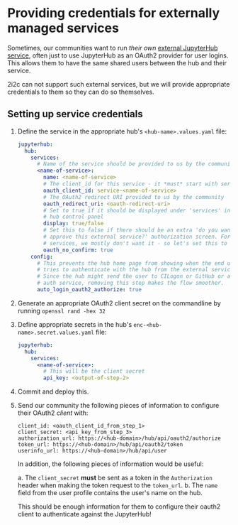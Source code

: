 # Providing credentials for externally managed services

Sometimes, our communities want to run *their own* [external JupyterHub service](https://jupyterhub.readthedocs.io/en/stable/reference/services.html#externally-managed-services),
often just to use JupyterHub as an OAuth2 provider for user logins. This
allows them to have the same shared users between the hub and their 
service.

2i2c can not support such external services, but we will provide
appropriate credentials to them so they can do so themselves.

## Setting up service credentials

1. Define the service in the appropriate hub's `<hub-name>.values.yaml` file:

   ```yaml
   jupyterhub:
     hub:
       services:
         # Name of the service should be provided to us by the community
         <name-of-service>:
           name: <name-of-service>
           # The client_id for this service - it *must* start with service-
           oauth_client_id: service-<name-of-service>
           # The OAuth2 redirect URI provided to us by the community
           oauth_redirect_uri: <oauth-redirect-uri>
           # Set to true if it should be displayed under 'services' in the
           # hub control panel
           display: true/false
           # Set this to false if there should be an extra 'do you want to
           # approve this external service?' authorization screen. For external
           # services, we mostly don't want it - so let's set this to true
           oauth_no_confirm: true
       config:
         # This prevents the hub home page from showing when the end user
         # tries to authenticate with the hub from the external service.
         # Since the hub might send the user to CILogon or GitHub or another
         # auth service, removing this step makes the flow smoother.
         auto_login_oauth2_authorize: true
   ```


2. Generate an appropriate OAuth2 client secret on the commandline by running
   `openssl rand -hex 32`
   
3. Define appropriate secrets in the hub's `enc-<hub-name>.secret.values.yaml` file:

   ```yaml
   jupyterhub:
     hub:
       services:
         <name-of-service>:
           # This will be the client secret
           api_key: <output-of-step-2> 
   ```
           
4. Commit and deploy this.

5. Send our community the following pieces of information to configure their
   OAuth2 *client* with:
   
   ```
   client_id: <oauth_client_id_from_step_1>
   client_secret: <api_key_from_step_3>
   authorization_url: https://<hub-domain>/hub/api/oauth2/authorize
   token_url: https://<hub-domain>/hub/api/oauth2/token
   userinfo_url: https://<hub-domain>/hub/api/user
   ```
   
   In addition, the following pieces of information would be useful:
   
   a. The `client_secret` **must** be sent as a token in the `Authorization` header when making the token request to the `token_url`.
   b. The `name` field from the user profile contains the user's name on the hub.
   
   This should be enough information for them to configure their oauth2 client to authenticate
   against the JupyterHub!
